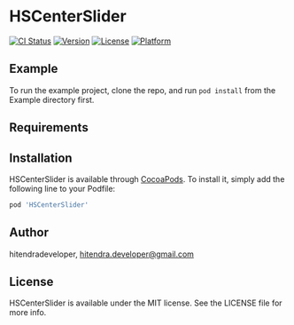 # HSCenterSlider

[![CI Status](http://img.shields.io/travis/hitendradeveloper/HSCenterSlider.svg?style=flat)](https://travis-ci.org/hitendradeveloper/HSCenterSlider)
[![Version](https://img.shields.io/cocoapods/v/HSCenterSlider.svg?style=flat)](http://cocoapods.org/pods/HSCenterSlider)
[![License](https://img.shields.io/cocoapods/l/HSCenterSlider.svg?style=flat)](http://cocoapods.org/pods/HSCenterSlider)
[![Platform](https://img.shields.io/cocoapods/p/HSCenterSlider.svg?style=flat)](http://cocoapods.org/pods/HSCenterSlider)

## Example

To run the example project, clone the repo, and run `pod install` from the Example directory first.

## Requirements

## Installation

HSCenterSlider is available through [CocoaPods](http://cocoapods.org). To install
it, simply add the following line to your Podfile:

```ruby
pod 'HSCenterSlider'
```

## Author

hitendradeveloper, hitendra.developer@gmail.com

## License

HSCenterSlider is available under the MIT license. See the LICENSE file for more info.

